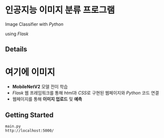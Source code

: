 # 인공지능 이미지 분류 프로그램
Image Classifier with *Python*

using *Flask*

## Details
# 여기에 이미지

- **MobileNetV2** 모델 전이 학습
- *Flask* 웹 프레임워크를 통해 *html*과 *CSS*로 구현된 웹페이지와 *Python* 코드 연결
- 웹페이지를 통해 **이미지 업로드** 및 **예측**

## Getting Started
```
main.py
http://localhost:5000/
```
